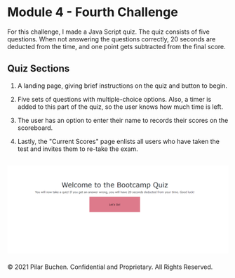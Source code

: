 # Module 4 - Fourth Challenge

For this challenge, I made a Java Script quiz. The quiz consists of five questions. When not answering the questions correctly, 20 seconds are deducted from the time, and one point gets subtracted from the final score.

## Quiz Sections

1. A landing page, giving brief instructions on the quiz and button to begin. 

2. Five sets of questions with multiple-choice options. Also, a timer is added to this part of the quiz, so the user knows how much time is left. 

3. The user has an option to enter their name to records their scores on the scoreboard. 

4. Lastly, the "Current Scores" page enlists all users who have taken the test and invites them to re-take the exam. 

![alt text](assets\image.png)
---
© 2021 Pilar Buchen. Confidential and Proprietary. All Rights Reserved.